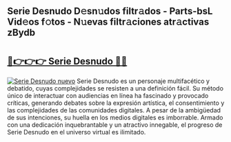 ## Serie Desnudo D𝚎sn𝚞dos filtr𝚊dos - Parts-bsL Vid𝚎os f𝚘tos - N𝚞evas filtr𝚊ciones atr𝚊ctivas zBydb

# <h2><a href="http://mb9mhj.tromn.icu/?c=Serie+Desnudo">🔗👉👉👉 Serie Desnudo 🔗🔗</a></h2>

[![Serie Desnudo nuevo](https://i.imgur.com/pEAQMta.gif)](http://mb9mhj.tromn.icu/?c=Serie+Desnudo)
Serie Desnudo es un personaje multifacético y debatido, cuyas complejidades se resisten a una definición fácil.  Su método único de interactuar con audiencias en línea ha fascinado y provocado críticas, generando debates sobre la expresión artística, el consentimiento y las complejidades de las comunidades digitales. A pesar de la ambigüedad de sus intenciones, su huella en los medios digitales es imborrable. Armado con una dedicación inquebrantable y un atractivo innegable, el progreso de Serie Desnudo en el universo virtual es ilimitado.
